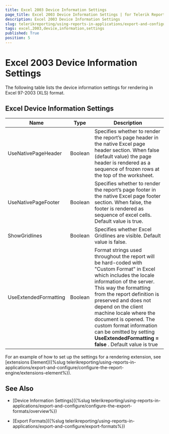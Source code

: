 ```yaml
---
title: Excel 2003 Device Information Settings
page_title: Excel 2003 Device Information Settings | for Telerik Reporting Documentation
description: Excel 2003 Device Information Settings
slug: telerikreporting/using-reports-in-applications/export-and-configure/configure-the-export-formats/excel-2003-device-information-settings
tags: excel,2003,device,information,settings
published: True
position: 5
---
```


# Excel 2003 Device Information Settings



The following table lists the device information settings for rendering in Excel 97-2003 (XLS) format.

## Excel Device Information Settings




| Name | Type | Description |
| ------ | ------ | ------ |
|UseNativePageHeader|Boolean|Specifies whether to render the report’s page header in the native Excel page header                 section. When false (default value) the page header is rendered as a sequence of frozen rows at the top                 of the worksheet.|
|UseNativePageFooter|Boolean|Specifies whether to render the report’s page footer in the native Excel page footer section. When                 false, the footer is rendered as sequence of excel cells. Default value is true.|
|ShowGridlines|Boolean|Specifies whether Excel Gridlines are visible. Default value is false.|
|UseExtendedFormatting|Boolean|Format strings used throughout the report will be hard-coded with "Custom Format" in Excel which includes the locale information of the server.                 This way the formatting from the report definition is preserved and does not depend on the client machine locale where the document is opened.                 The custom format information can be omitted by setting __UseExtendedFormatting = false__ .                 Default value is true|




For an example of how to set up the settings for a rendering extension, see [extensions Element]({%slug telerikreporting/using-reports-in-applications/export-and-configure/configure-the-report-engine/extensions-element%}).         

## See Also


 * [Device Information Settings]({%slug telerikreporting/using-reports-in-applications/export-and-configure/configure-the-export-formats/overview%})

 * [Export Formats]({%slug telerikreporting/using-reports-in-applications/export-and-configure/export-formats%})
